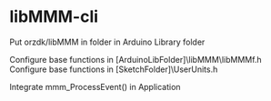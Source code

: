 # libMMM-cli

Put orzdk/libMMM in folder in Arduino Library folder

Configure base functions in [ArduinoLibFolder]\libMMM\libMMMf.h
Configure base functions in [SketchFolder]\UserUnits.h

Integrate mmm_ProcessEvent() in Application
